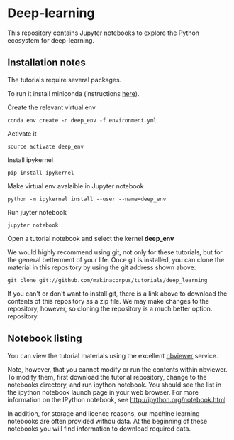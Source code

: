 # Deep-learning

This repository contains Jupyter notebooks to explore the Python ecosystem for deep-learning.

## Installation notes

The tutorials require several packages. 

To run it install miniconda (instructions [here](https://conda.io/miniconda.html)). 

Create the relevant virtual env 
 ```
 conda env create -n deep_env -f environment.yml
 ```
Activate it 

 ```
 source activate deep_env
 ``` 
 
Install ipykernel
 
```
pip install ipykernel
```

Make virtual env avalaible in Jupyter notebook

```
python -m ipykernel install --user --name=deep_env
```

Run juyter notebook 

 ```
 jupyter notebook
 ``` 
Open a tutorial notebook and select the kernel **deep_env**

We would highly recommend using git, not only for these tutorials, but for the general betterment of your life. Once git is installed, you can clone the material in this repository by using the git address shown above:

```
git clone git://github.com/makinacorpus/tutorials/deep_learning
```
If you can't or don't want to install git, there is a link above to download the contents of this repository as a zip file. We may make changes to the repository, however, so cloning the repository is a much better option.
repository


## Notebook listing

You can view the tutorial materials using the excellent [nbviewer](https://nbviewer.jupyter.org/github/makinacorpus/tutorials/blob/master/deep_learning/notebooks/Index.ipynb) service.

Note, however, that you cannot modify or run the contents within nbviewer. To modify them, first download the tutorial repository, change to the notebooks directory, and run ipython notebook. You should see the list in the ipython notebook launch page in your web browser. For more information on the IPython notebook, see http://ipython.org/notebook.html

In addition, for storage and licence reasons, our machine learning notebooks are often provided withou data. At the beginning of these notebooks you will find information to download required data.

